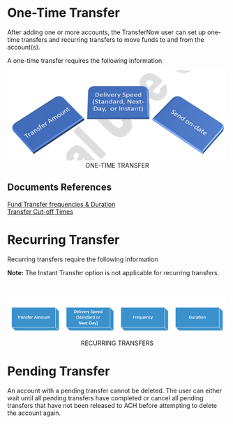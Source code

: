

<!--

type: tab

titles: One-Time Transfer, Recurring Transfer, Pending Transfer

-->

 

# One-Time Transfer
 
After adding one or more accounts, the TransferNow user can set up one-time transfers and recurring 
transfers to move funds to and from the account(s).
 
A one-time transfer requires the following information

<center>

![image](../../assets/images/One_Time_Transfer.png) <br/>
ONE-TIME TRANSFER

</center>


## Documents References

[Fund Transfer frequencies & Duration](?path=docs/fund-transfer/FT-freq.md)  
[Transfer Cut-off Times](?path=docs/fund-transfer/transfer-cutOff.md)


<!-- type: tab -->

 

# Recurring Transfer

 Recurring transfers require the following information

**Note:** The Instant Transfer option is not applicable for recurring transfers.

&nbsp;


<center>

![image](../../assets/images/Recurring_Transfers.png) <br/>
RECURRING TRANSFERS

</center>


 

<!-- type: tab -->

 

# Pending Transfer

 

An account with a pending transfer cannot be deleted. The user can either wait until all pending transfers have completed or cancel all pending transfers that have not been released to ACH before attempting to delete the account again. 
 

 

 

<!-- type: tab-end -->

 